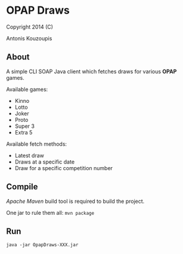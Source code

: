 OPAP Draws
==========

<p>Copyright 2014 (C)</p>

<p>Antonis Kouzoupis <kouzoupis.ant@gmail.com></p>

About
-----
<p>A simple CLI SOAP Java client which fetches draws for various <strong>OPAP</strong> games.</p>

Available games:
<ul>
<li>Kinno</li>
<li>Lotto</li>
<li>Joker</li>
<li>Proto</li>
<li>Super 3</li>
<li>Extra 5</li>
</ul>

Available fetch methods:
<ul>
<li>Latest draw</li>
<li>Draws at a specific date</li>
<li>Draw for a specific competition number</li>
</ul>

Compile
-------
<p><em>Apache Maven</em> build tool is required to build the project.</p>

<p>One jar to rule them all: <code>mvn package</code></p>

Run
---
<p><code>java -jar OpapDraws-XXX.jar</code></p>
